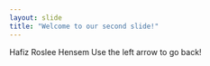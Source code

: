 ```yaml
---
layout: slide
title: "Welcome to our second slide!"
---
```

Hafiz Roslee Hensem
Use the left arrow to go back!
